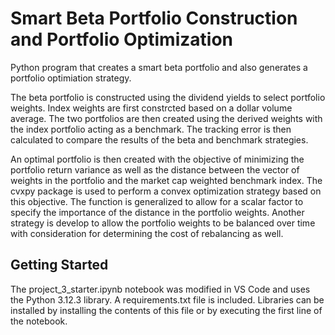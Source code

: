 # Smart Beta Portfolio Construction and Portfolio Optimization

Python program that creates  a smart beta portfolio and also generates a portfolio optimiation strategy.

The beta portfolio is constructed using the dividend yields to select portfolio weights.  Index weights are first constrcted based on a dollar volume average.  The two portfolios are then created using the derived weights with the index portfolio acting as a benchmark.  The tracking error is then calculated to compare the results of the beta and benchmark strategies.

An optimal portfolio is then created with the objective of minimizing the portfolio return variance as well as the distance between the vector of weights in the portfolio and the market cap weighted benchmark index.  The cvxpy package is used to perform a convex optimization strategy based on this objective.  The function is generalized to allow for a scalar factor to specify the importance of the distance in the portfolio weights.  Another strategy is develop to allow the portfolio weights to be balanced over time with consideration for determining the cost of rebalancing as well.

## Getting Started

The project_3_starter.ipynb notebook was modified in VS Code and uses the Python 3.12.3 library.  A requirements.txt file is included.  Libraries can be installed by installing the contents of this file or by executing the first line of the notebook.
